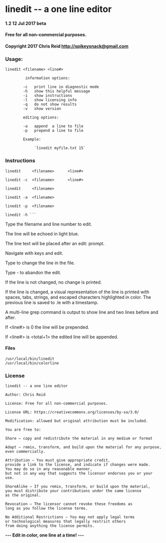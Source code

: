 # linedit -- a one line editor


#### 1.2 12 Jul 2017 beta 
#### Free for all non-commercial purposes.
#### Copyright 2017 Chris Reid <http://spikeysnack@gmail.com>

### Usage: 

    linedit <filename> <line#>
         
             information options:

            -c   print line in diagnostic mode
            -h   show this helpful message
            -i   show instructions
            -l   show licensing info
            -q   do not show results
            -v   show version
    
            editing options:
    
            -a   append  a line to file
            -p   prepend a line to file

            Example:
 
                 `linedit myfile.txt 15`


### Instructions 

    linedit		<filename>		<line#>
    
    linedit -c 	<filename>		<line#>
    
    linedit		<filename>
    
    linedit -a 	<filename>
    
    linedit -p 	<filename>

    linedit -h ```

Type the filename and line number to edit.

The line will be echoed in light blue.

The line text will be placed after an edit: prompt.

Navigate with  <right>  <left>  <backspace>  <delete>  keys and edit.

Type <return> to change the line in the file.

Type <Ctl>-<C> to abandon the edit.

If the line is not changed, no change is printed.

If the line is changed, a visual representation of the line is printed
   with spaces, tabs, strings, and escaped characters highlighted in color.
   The previous line is saved to <filename>.le with a timestamp.
 
A multi-line grep command is output to show line and two lines before and after.

If <line#> is 0 the line will be prepended.

If <line#> is <total+1> the edited line will be appended.


#### Files

    /usr/local/bin/linedit
    /usr/local/bin/colorline
   


### License

    linedit -- a one line editor
    
    Author: Chris Reid
    
    License: Free for all non-commercial purposes.
    
    License URL: https://creativecommons.org/licenses/by-sa/3.0/
    
    Modification: allowed but original attribution must be included.
    
    You are free to:
    
    Share — copy and redistribute the material in any medium or format
    
    Adapt — remix, transform, and build upon the material for any purpose,
    even commercially.
    
    Attribution — You must give appropriate credit,
    provide a link to the license, and indicate if changes were made.
    You may do so in any reasonable manner,
    but not in any way that suggests the licensor endorses you or your use.
    
    ShareAlike — If you remix, transform, or build upon the material,
    you must distribute your contributions under the same license
    as the original.
    
    Revocation — The licensor cannot revoke these freedoms as
    long as you follow the license terms.
    
    No Additional Restrictions — You may not apply legal terms
    or technological measures that legally restrict others
    from doing anything the license permits.

**--- Edit in color, one line at a time! ---**
